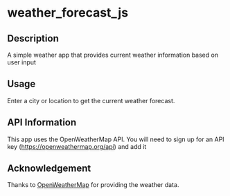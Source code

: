 # weather_forecast_js

## Description
A simple weather app that provides current weather information based on user input

## Usage 
Enter a city or location to get the current weather forecast.

## API Information
This app uses the OpenWeatherMap API. You will need to sign up for an API key (https://openweathermap.org/api) and add it

## Acknowledgement
Thanks to [OpenWeatherMap](https://openweathermap.org/) for providing the weather data.